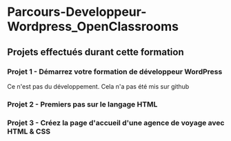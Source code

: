 # Parcours-Developpeur-Wordpress_OpenClassrooms

## Projets effectués durant cette formation

### Projet 1 - Démarrez votre formation de développeur WordPress
Ce n'est pas du développement. Cela n'a pas été mis sur github

### Projet 2 - Premiers pas sur le langage HTML

### Projet 3 - Créez la page d'accueil d'une agence de voyage avec HTML & CSS